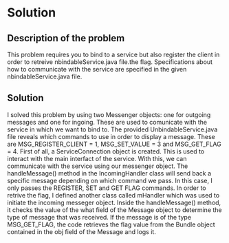 # Solution

## Description of the problem

This problem requires you to bind to a service but also register the client in order to retreive
nbindableService.java file.the flag. Specifications about how to communicate with the service are
specified in the given nbindableService.java file.

## Solution

I solved this problem by using two Messenger objects: one for outgoing messages and one for ingoing.
These are used to comunicate with the service in which we want to bind to. The provided
UnbindableService.java file reveals which commands to use in order to display a message. These are
MSG_REGISTER_CLIENT = 1, MSG_SET_VALUE = 3 and MSG_GET_FLAG = 4. First of all, a ServiceConnection
object is created. This is used to interact with the main interfact of the service. With this, we
can communicate with the service using our messenger object. The handleMessage() method in the
IncomingHandler class will send back a specific message depending on which command we pass. In this
case, I only passes the REGISTER, SET and GET FLAG commands. In order to retrive the flag, I defined
another class called mHandler which was used to initiate the incoming messeger object. Inside the
handleMessage() method, it checks the value of the what field of the Message object to determine the
type of message that was received. If the message is of the type MSG_GET_FLAG, the code retrieves
the flag value from the Bundle object contained in the obj field of the Message and logs it.
